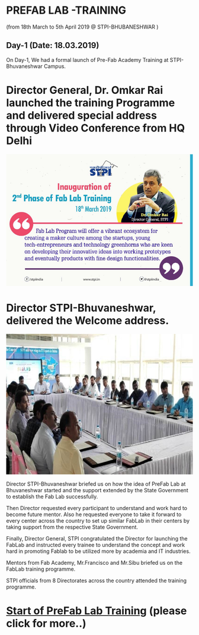 # PREFAB LAB -TRAINING 
(from 18th March to 5th April 2019 @ STPI-BHUBANESHWAR )
## Day-1 (Date: 18.03.2019)

On Day-1, We had a formal launch of Pre-Fab Academy Training at STPI-Bhuvaneshwar Campus.

#  Director General,  Dr. Omkar Rai launched the training Programme and delivered  special address through Video  Conference  from HQ Delhi   

![Director-General](/images/DG-launching-of-prefablab.jpg)



# Director STPI-Bhuvaneshwar, delivered the  Welcome  address. 

![Director-Launch-of-preFab-Lab](/images/Director-launching-of-prefablab.jpg)


Director STPI-Bhuvaneshwar briefed us  on how  the idea of PreFab Lab at Bhuvaneshwar started  and the  support  extended by the State  Government  to establish the Fab  Lab successfully. 

Then Director requested every participant to understand and work hard to become future mentor. Also he requested everyone to take it forward to every center across the country to set up similar FabLab in their
centers by taking support from the respective State Government.

Finally, Director General, STPI congratulated the Director for launching the FabLab and  instructed every  trainee  to understand the  concept and  work hard  in promoting  Fablab to be utilized more  by academia  and  IT  industries.

Mentors from Fab Academy,  Mr.Francisco  and Mr.Sibu briefed  us  on  the FabLab training  programme. 

STPI officials from  8 Directorates  across  the country attended  the training programme. 

#  [Start  of  PreFab  Lab  Training](/mdfiles/fablab-tour.md)   (please click  for more..)




